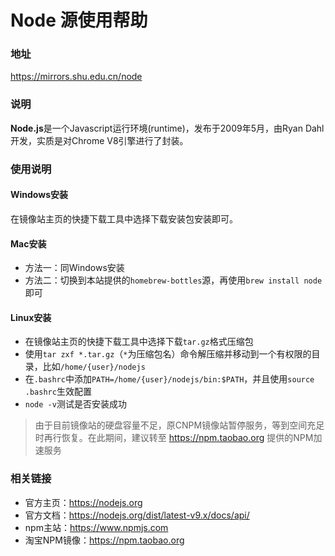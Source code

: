 # Node 源使用帮助

### 地址

https://mirrors.shu.edu.cn/node

### 说明

**Node.js**是一个Javascript运行环境(runtime)，发布于2009年5月，由Ryan Dahl开发，实质是对Chrome V8引擎进行了封装。

### 使用说明

#### Windows安装

在镜像站主页的快捷下载工具中选择下载安装包安装即可。

#### Mac安装

- 方法一：同Windows安装
- 方法二：切换到本站提供的`homebrew-bottles`源，再使用`brew install node`即可

#### Linux安装

- 在镜像站主页的快捷下载工具中选择下载`tar.gz`格式压缩包
- 使用`tar zxf *.tar.gz`（`*`为压缩包名）命令解压缩并移动到一个有权限的目录，比如`/home/{user}/nodejs`
- 在`.bashrc`中添加`PATH=/home/{user}/nodejs/bin:$PATH`，并且使用`source .bashrc`生效配置
- `node -v`测试是否安装成功

> 由于目前镜像站的硬盘容量不足，原CNPM镜像站暂停服务，等到空间充足时再行恢复。在此期间，建议转至 https://npm.taobao.org 提供的NPM加速服务


### 相关链接

- 官方主页：https://nodejs.org
- 官方文档：https://nodejs.org/dist/latest-v9.x/docs/api/
- npm主站：https://www.npmjs.com
- 淘宝NPM镜像：https://npm.taobao.org